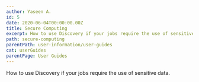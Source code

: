 ```yaml
---
author: Yaseen A.
id: 5
date: 2020-06-04T00:00:00.00Z
title: Secure Computing
excerpt: How to use Discovery if your jobs require the use of sensitive data.
path: secure-computing
parentPath: user-information/user-guides
cat: userGuides
parentPage: User Guides
---
```

How to use Discovery if your jobs require the use of sensitive data.
